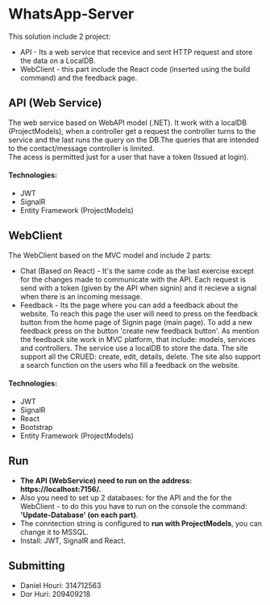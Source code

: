 # WhatsApp-Server

This solution include 2 project:
- API - Its a web service that recevice and sent HTTP request and store the data on a LocalDB.
- WebClient - this part include the React code (inserted using the build command) and the feedback page.

## API (Web Service)
The web service based on WebAPI model (.NET). It work with a localDB (ProjectModels), when a controller get a request the controller turns to the service and the last runs the query on the DB.The queries that are intended to the contact/message controller is limited.<br />The acess is permitted just for a user that have a token (Issued at login).

#### Technologies:
- JWT
- SignalR
- Entity Framework (ProjectModels)


## WebClient
The WebClient based on the MVC model and include 2 parts:
- Chat (Based on React) - It's the same code as the last exercise except for the changes made to communicate with the API. Each request is send with a token (given by the API when signin) and it recieve a signal when there is an incoming message.
- Feedback - Its the page where you can add a feedback about the website.
To reach this page the user will need to press on the feedback button from the home page of Signin page (main page).
To add a new feedback press on the button 'create new feedback button'. As mention the feedback site work in MVC platform, that include: models, services and controllers. The service use a localDB to store the data. The site support all the CRUED: create, edit, details, delete. The site also support a search function on the users who fill a feedback on the website.

#### Technologies:
- JWT
- SignalR
- React
- Bootstrap
- Entity Framework (ProjectModels)

## Run
- **The API (WebService) need to run on the address: https://localhost:7156/.<br />**
- Also you need to set up 2 databases: for the API and the for the WebClient - to do this you have to run on the console the command: **'Update-Database' (on each part)**.<br />
- The conntection string is configured to **run with ProjectModels**, you can change it to MSSQL.
- Install: JWT, SignalR and React.


## Submitting

- Daniel Houri: 314712563
- Dor Huri: 209409218

